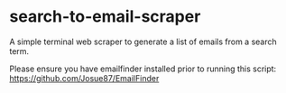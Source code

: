 # search-to-email-scraper
A simple terminal web scraper to generate a list of emails from a search term.

Please ensure you have emailfinder installed prior to running this script:
https://github.com/Josue87/EmailFinder
